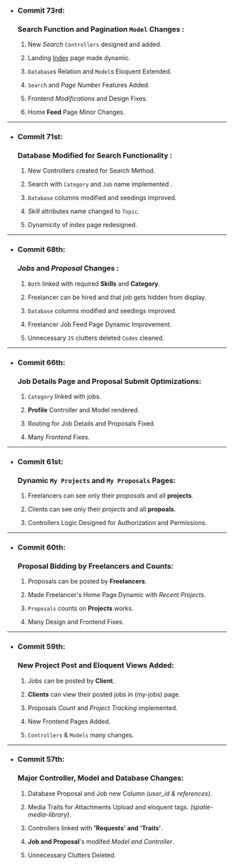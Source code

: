 - ### Commit 73rd:
     ### Search Function and Pagination `Model` Changes :

    1. New _Search_ `Controllers` designed and added.

    2. Landing [Index](https://skillpark.herokuapp.com.np) page made dynamic.

    3. `Database`s Relation and `Model`s Eloquent Extended.

    4. `Search` and _Page Number_ Features Added.

    5. Frontend _Modifications_ and Design Fixes.

    6. Home **Feed** Page Minor Changes.

<hr>

- ### Commit 71st:
     ### Database Modified for Search Functionality :

    1. New Controllers created for Search Method.

    2. Search with `Category` and `Job` name implemented .

    3. `Database` columns modified and seedings improved.

    4. _Skill_ attributes name changed to `Topic`.

    5. Dynamicity of index page redesigned.

<hr>

- ### Commit 68th:
     ### _Jobs_ and _Proposal_ Changes :

    1. `Both` linked with required **Skills** and **Category**.

    2. Freelancer can be hired and that _job_ gets hidden from display.

    3. `Database` columns modified and seedings improved.

    4. Freelancer Job Feed Page Dynamic Improvement.

    5. Unnecessary `JS` clutters deleted `Codes` cleaned.

<hr>

- ### Commit 66th:
     ### Job Details Page and Proposal Submit Optimizations:

    1. `Category` linked with jobs.

    2. **Profile** Controller and Model rendered.

    3. Routing for Job Details and Proposals Fixed.

    4. Many _Frontend_ Fixes.

<hr>

- ### Commit 61st:
     ### Dynamic `My Projects` and `My Proposals` Pages:

    1. Freelancers can see only their _proposals_ and all **projects**.

    2. Clients can see only their _projects_ and all **propoals**.

    3. Controllers Logic Designed for Authorization and Permissions.

<hr>

- ### Commit 60th:
     ### Proposal Bidding by Freelancers and Counts:

    1. Proposals can be posted by **Freelancers**.

    2. Made Freelancer's Home Page Dynamic with _Recent Projects_.

    3. `Proposals` counts on **Projects** works.

    4. Many Design and Frontend Fixes.

<hr>

- ### Commit 59th:
     ### New Project Post and Eloquent Views Added:

    1. Jobs can be posted by **Client**.

    2. **Clients** can view their posted jobs in (my-jobs) page.

    3. Proposals _Count_ and _Project Tracking_ implemented.

    4. New Frontend Pages Added.

    5. `Controllers` & `Models` many changes.

<hr>

- ### Commit 57th:
     ### Major Controller, Model and Database Changes:

    1. Database Proposal and Job new Column _(user_id & references)_.

    2. Media Traits for Attachments Upload and eloquent tags. _(spatie-media-library)_.

    3. Controllers linked with **'Requests' and 'Traits'**.

    4. **Job and Proposal**'s modifed _Model and Controller_.

    5. Unnecessary Clutters Deleted.
